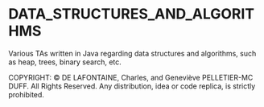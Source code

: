 # DATA_STRUCTURES_AND_ALGORITHMS

Various TAs written in Java regarding data structures and algorithms, such as heap, trees, binary search, etc.

COPYRIGHT: 
© DE LAFONTAINE, Charles, and Geneviève PELLETIER-MC DUFF. All Rights Reserved. Any distribution, idea or code replica, is strictly prohibited.